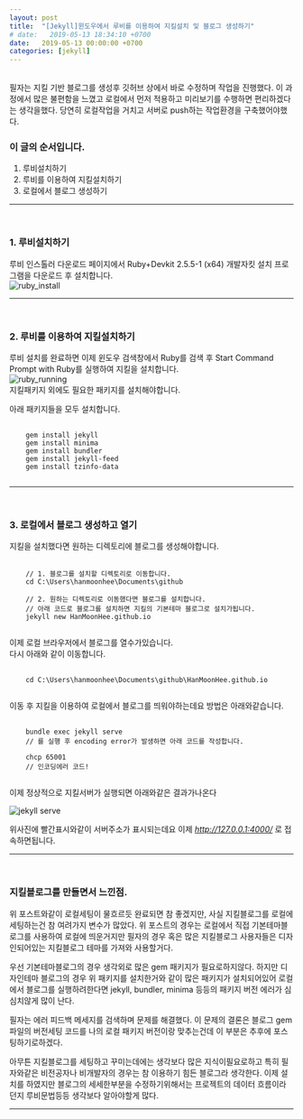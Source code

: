 ```yaml
---
layout: post
title:  "[Jekyll]윈도우에서 루비를 이용하여 지킬설치 및 블로그 생성하기"
# date:   2019-05-13 18:34:10 +0700
date:   2019-05-13 00:00:00 +0700
categories: [jekyll]
---
```


<br />
필자는 지킬 기반 블로그를 생성후 깃허브 상에서 바로 수정하며 작업을 진행했다.   
이 과정에서 많은 불편함을 느꼈고 로컬에서 먼저 적용하고 미리보기를 수행하면 편리하겠다는 생각을했다.  
당연히 로컬작업을 거치고 서버로 push하는 작업환경을 구축했어야했다.  

### 이 글의 순서입니다.
1. 루비설치하기
2. 루비를 이용하여 지킬설치하기
3. 로컬에서 블로그 생성하기
<hr /><br />



### 1. 루비설치하기
루비 인스톨러 다운로드 페이지에서 Ruby+Devkit 2.5.5-1 (x64) 개발자킷 설치 프로그램을 다운로드 후 설치합니다.
<br />
![ruby_install](https://user-images.githubusercontent.com/36956285/57759671-5be1af80-7735-11e9-88dd-b9b86dd87aa9.PNG)
<hr /><br />



### 2. 루비를 이용하여 지킬설치하기
루비 설치를 완료하면 이제 윈도우 검색창에서 Ruby를 검색 후 Start Command Prompt with Ruby를 실행하여 지킬을 설치합니다.
<br />
![ruby_running](https://user-images.githubusercontent.com/36956285/57896705-fe607680-788c-11e9-9027-a399e529e13e.PNG)
<br />
지킬패키지 외에도 필요한 패키지를 설치해야합니다.   


아래 패키지들을 모두 설치합니다.

<pre class="highlight">
    <code>
    gem install jekyll
    gem install minima
    gem install bundler
    gem install jekyll-feed
    gem install tzinfo-data
    </code>
</pre>

<hr /><br />



### 3. 로컬에서 블로그 생성하고 열기
지킬을 설치했다면 원하는 디렉토리에 블로그를 생성해야합니다.
<pre class="highlight">
    <code>
    // 1. 블로그를 설치할 디렉토리로 이동합니다.
    cd C:\Users\hanmoonhee\Documents\github

    // 2. 원하는 디렉토리로 이동했다면 블로그를 설치합니다.
    // 아래 코드로 블로그를 설치하면 지킬의 기본테마 블로그로 설치가됩니다.
    jekyll new HanMoonHee.github.io
    </code>
</pre>

이제 로컬 브라우저에서 블로그를 열수가있습니다.   
다시 아래와 같이 이동합니다.

<pre class="highlight">
    <code>
    cd C:\Users\hanmoonhee\Documents\github\HanMoonHee.github.io
    </code>
</pre>

이동 후 지킬을 이용하여 로컬에서 블로그를 띄워야하는데요 방법은 아래와같습니다.
<pre class="highlight">
    <code>
    bundle exec jekyll serve
    // 를 실행 후 encoding error가 발생하면 아래 코드를 작성합니다.

    chcp 65001
    // 인코딩에러 코드!
    </code>
</pre>

이제 정상적으로 지킬서버가 실행되면 아래와같은 결과가나온다

![jekyll serve](https://user-images.githubusercontent.com/36956285/57905124-6d9b9200-78b0-11e9-8733-f5440dc99551.PNG)

위사진에 빨간표시와같이 서버주소가 표시되는데요
이제 *http://127.0.0.1:4000/* 로 접속하면됩니다.
<hr /><br />

### 지킬블로그를 만들면서 느낀점.
위 포스트와같이 로컬세팅이 물흐르듯 완료되면 참 좋겠지만, 사실 지킬블로그를 로컬에 세팅하는건 참 여려가지 변수가 많았다.
위 포스트의 경우는 로컬에서 직접 기본테마블로그를 사용하여 로컬에 띄운거지만 필자의 경우 혹은 많은 지킬블로그 사용자들은 디자인되어있는 지킬블로그 테마를 가져와 사용할거다.
<br />


우선 기본테마블로그의 경우 생각외로 많은 gem 패키지가 필요로하지않다.
하지만 디자인테마 블로그의 경우 위 패키지를 설치한거와 같이 많은 패키지가 설치되어있어
로컬에서 블로그를 실행하려한다면 jekyll, bundler, minima 등등의 패키지 버전 에러가 심심치않게 많이 난다.
<br />


필자는 에러 피드백 메세지를 검색하며 문제를 해결했다.
이 문제의 결론은 블로그 gem파일의 버전세팅 코드를 나의 로컬 패키지 버전이랑 맞추는건데 이 부분은 추후에 포스팅하기로하겠다.
<br />


아무튼 지킬블로그를 세팅하고 꾸미는데에는 생각보다 많은 지식이필요로하고 특히 필자와같은 비전공자나 비개발자의 경우는 참 이용하기 힘든 블로그라 생각한다.
이제 설치를 하였지만 블로그의 세세한부분을 수정하기위해서는 프로젝트의 데이터 흐름이라던지 루비문법등등 생각보다 알아야할게 많다.

----------------
